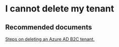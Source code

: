  <properties
	pageTitle="Business to Consumer (B2C)/How to delete my tenant"
	description="Business to Consumer (B2C)/How to delete my tenant"
	service="microsoft.activedirectory"
	resource="activedirectory"
	authors="parakhj"
	displayOrder=""
	selfHelpType="resource"
	supportTopicIds="32416703"
	resourceTags=""
	productPesIds="14785"
	cloudEnvironments="public"
/>

# I cannot delete my tenant


## **Recommended documents**
[Steps on deleting an Azure AD B2C tenant.](https://support.microsoft.com/help/3112170/-cannot-delete-error-when-you-try-to-delete-a-b2c-directory-in-azure-ad)
